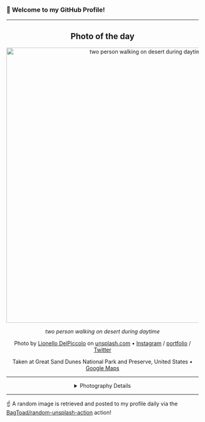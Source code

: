 ### 👋 Welcome to my GitHub Profile!

----
<div align="center">

## Photo of the day
  
  <a href="https://unsplash.com/photos/two-person-walking-on-desert-during-daytime-9i9RquPtXsg"><img width="720" src="https://images.unsplash.com/photo-1465328610639-388f315eb31b?crop=entropy&cs=tinysrgb&fit=max&fm=jpg&ixid=M3w1OTQ0OTd8MHwxfHJhbmRvbXx8fHx8fHx8fDE3MzE0NzgxNTF8&ixlib=rb-4.0.3&q=80&w=1080" alt="two person walking on desert during daytime"></a>
  
  <em>two person walking on desert during daytime</em>
  
  <em></em>

  Photo by [Lionello DelPiccolo](http://liodpmedia.com) on [unsplash.com](https://unsplash.com/) • [Instagram](https://instagram.com/liodp) / [portfolio](http://liodpmedia.com) / [Twitter](https://twitter.com/liodp)
  
  Taken at Great Sand Dunes National Park and Preserve, United States • [Google Maps](https://www.google.com/maps/search/?api=1&query=37.7915959,-105.5943276)
  
  ---
  
<details>
<summary>Photography Details</summary>
  
| Parameter     | Value |
| ------------- | ----- |
| Camera Model  | ILCE-6300 |
| Exposure Time | 1/400 |
| Aperture      | 5.6 |
| Focal Length  | 126.0 |
| ISO           | 100 |
| Location      | Great Sand Dunes National Park and Preserve, United States (United States) |
| Coordinates   | Latitude 37.7915959, Longitude -105.5943276 |

</details>

</div>

----

☝️ A random image is retrieved and posted to my profile daily via the [BagToad/random-unsplash-action](https://github.com/BagToad/random-unsplash-action) action!
